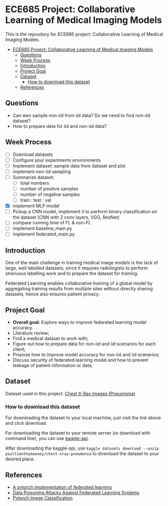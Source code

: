 # ECE685 Project: Collaborative Learning of Medical Imaging Models

This is the repository for ECE685 project: Collaborative Learning of Medical Imaging Models.

- [ECE685 Project: Collaborative Learning of Medical Imaging Models](#ece685-project-collaborative-learning-of-medical-imaging-models)
  - [Questions](#questions)
  - [Week Process](#week-process)
  - [Introduction](#introduction)
  - [Project Goal](#project-goal)
  - [Dataset](#dataset)
    - [How to download this dataset](#how-to-download-this-dataset)
  - [References](#references)

## Questions

- Can wen sample non-iid from iid data? Do we need to find non-iid dataset?
- How to prepare data for iid and non-iid data?

## Week Process

- [ ] Download datasets
- [ ] Configure your experiments environments
- [ ] Implement dataset: sample data from dataset and plot
- [ ] implement non-iid sampling
- [ ] Summarize dataset: 
  - [ ] total numbers
  - [ ] number of positive samples
  - [ ] number of negative samples
  - [ ] train : test : val
- [x] implement MLP model
- [ ] Pickup a CNN model, implement it to perform binary classification on the dataset (CNN with 2 conv layers, VGG, ResNet)
- [ ] compare running time of FL & non-FL
- [ ] implement baseline_main.py
- [ ] implement federated_main.py

## Introduction

One of the main challenge in training medical image models is the lack of large, well labelled datasets, since it requires radiologists to perform strenuous labelling work and to prepare the dataset for training.

Federated Learning enables collaborative training of a global model by aggregating training results from multiple sites without directly sharing datasets, hence also ensures patient privacy.

## Project Goal

- **Overall goal:** Explore ways to improve federated learning model accuracy.
- Literature review;
- Find a medical dataset to work with;
- Figure out how to prepare data for non-iid and iid scenarios for each client;
- Propose how to improve model accuracy for non-iid and iid scenarios;
- Discuss security of federated learning model and how to prevent leakage of patient information or data;

## Dataset

Dataset used in this project: [Chest X-Ray Images (Pneumonia)](https://www.kaggle.com/paultimothymooney/chest-xray-pneumonia)

### How to download this dataset

For downloading the dataset to your local machine, just visit the link above and click download.

For downloading the dataset to your remote server (or download with command line), you can use [kaggle-api](https://github.com/Kaggle/kaggle-api). 

After downloading the kaggle-api, use `kaggle datasets download --unzip paultimothymooney/chest-xray-pneumonia` to download the dataset to your desired place.

## References

- [A pytorch implementation of federated learning](https://github.com/AshwinRJ/Federated-Learning-PyTorch)
- [Data Poisoning Attacks Against Federated Learning Systems](https://github.com/git-disl/DataPoisoning_FL)
- [Pytorch Image Classification](https://github.com/bentrevett/pytorch-image-classification)